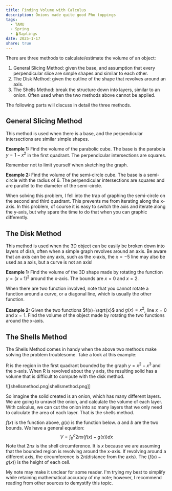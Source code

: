 ```yaml
---
title: Finding Volume with Calculus
description: Onions made quite good Pho toppings
tags:
  - TAMU
  - Spring
  - 🪴Saplings
date: 2025-1-17
share: true
---
```

There are three methods to calculate/estimate the volume of an object:
1. General Slicing Method: given the base, and assumption that every perpendicular slice are simple shapes and similar to each other.
2. The Disk Method: given the outline of the shape that revolves around an axis.
3. The Shells Method: break the structure down into layers, similar to an onion. Often used when the two methods above cannot be applied.

The following parts will discuss in detail the three methods.

## General Slicing Method

This method is used when there is a base, and the perpendicular intersections are similar simple shapes.

**Example 1:** Find the volume of the parabolic cube. The base is the parabola $y=1-x^2$ in the first quadrant. The perpendicular intersections are squares. 

Remember not to limit yourself when sketching the graph.

**Example 2:** Find the volume of the semi-circle cube. The base is a semi-circle with the radius of 6. The perpendicular intersections are squares and are parallel to the diameter of the semi-circle.

When solving this problem, I fell into the trap of graphing the semi-circle on the second and third quadrant. This prevents me from iterating along the x-axis. In this problem, of course it is easy to switch the axis and iterate along the y-axis, but why spare the time to do that when you can graphic differently.

## The Disk Method

This method is used when the 3D object can be easily be broken down into layers of dish, often when a simple graph revolves around an axis. Be aware that an axis can be any axis, such as the x-axis, the $x = -5$ line may also be used as a axis, but a curve is not an axis!

**Example 1:** Find the volume of the 3D shape made by rotating the function $y=(x+1)^2$ around the x-axis. The bounds are $x=0$ and $x=2$. 

When there are two function involved, note that you cannot rotate a function around a curve, or a diagonal line, which is usually the other function.

**Example 2:** Given the two functions $f(x)=\sqrt{x}$ and $g(x)=x^2$, line $x=0$ and $x=1$. Find the volume of the object made by rotating the two functions around the x-axis. 

## The Shells Method

The Shells Method comes in handy when the above two methods make solving the problem troublesome. Take a look at this example:

R is the region in the first quadrant bounded by the graph $y=x^2-x^3$ and the x-axis. When R is revolved about the y axis, the resulting solid has a volume that is difficult to compute with the disk method. 

![[shellsmethod.png|shellsmethod.png]]

So imagine the solid created is an onion, which has many different layers. We are going to unravel the onion, and calculate the volume of each layer. With calculus, we can cut the onion into so many layers that we only need to calculate the area of each layer. That is the shells method. 

$f(x)$ is the function above, $g(x)$ is the function below. $a$ and $b$ are the two bounds. We have a general equation: 
$$
V=\int^a_{b}2\pi x(f(x)-g(x))dx
$$
Note that $2\pi x$ is the shell circumference. It is $x$ because we are assuming that the bounded region is revolving around the x-axis. If revolving around a different axis, the circumference is $2\pi \text{(distance from the axis)}$. The $(f(x)-g(x))$ is the height of each cell. 

My note may make it unclear for some reader. I'm trying my best to simplify while retaining mathematical accuracy of my note; however, I recommend reading from other sources to demystify this topic. 